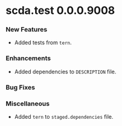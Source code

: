# scda.test 0.0.0.9008

### New Features
* Added tests from `tern`.

### Enhancements
* Added dependencies to `DESCRIPTION` file.

### Bug Fixes

### Miscellaneous
* Added `tern` to `staged.dependencies` file.
